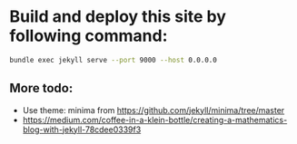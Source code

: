 
# Build and deploy this site by following command:

```bash
bundle exec jekyll serve --port 9000 --host 0.0.0.0
```

## More todo:
* Use theme: minima from https://github.com/jekyll/minima/tree/master
* https://medium.com/coffee-in-a-klein-bottle/creating-a-mathematics-blog-with-jekyll-78cdee0339f3


